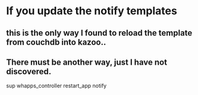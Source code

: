 # If you update the notify templates

## this is the only way I found to reload the template from couchdb into kazoo..
## There must be another way, just I have not discovered.

 sup whapps_controller restart_app notify


